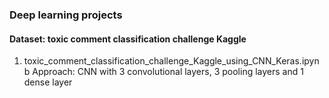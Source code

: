 ### Deep learning projects

#### Dataset: toxic comment classification challenge Kaggle
1. toxic_comment_classification_challenge_Kaggle_using_CNN_Keras.ipynb
Approach: CNN with 3 convolutional layers, 3 pooling layers and 1 dense layer


